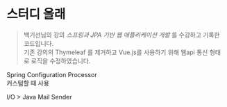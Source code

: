 # 스터디 올래
> 백기선님의 강의 *스프링과 JPA 기반 웹 애플리케이션 개발* 를 수강하고 기록한 코드입니다. <br/>
> 기존 강의의 Thymeleaf 를 제거하고 Vue.js를 사용하기 위해 웹api 통신 형태로 로직을 수정하였습니다. 

Spring Configuration Processor
<br/>커스텀할 때 사용

I/O > Java Mail Sender


